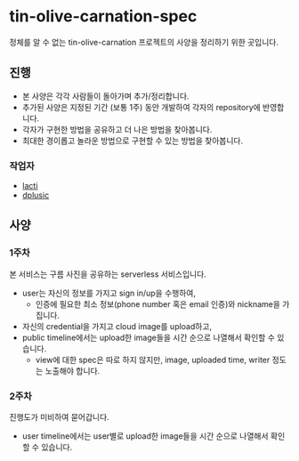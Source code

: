 # tin-olive-carnation-spec

정체를 알 수 없는 tin-olive-carnation 프로젝트의 사양을 정리하기 위한 곳입니다.

## 진행

- 본 사양은 각각 사람들이 돌아가며 추가/정리합니다.
- 추가된 사양은 지정된 기간 (보통 1주) 동안 개발하여 각자의 repository에 반영합니다.
- 각자가 구현한 방법을 공유하고 더 나은 방법을 찾아봅니다.
- 최대한 경이롭고 놀라운 방법으로 구현할 수 있는 방법을 찾아봅니다.

### 작업자

- [lacti](https://github.com/lacti/tin-olive-carnation)
- [dplusic](https://github.com/dplusic/tin-olive-carnation)

## 사양

### 1주차

본 서비스는 구름 사진을 공유하는 serverless 서비스입니다.

- user는 자신의 정보를 가지고 sign in/up을 수행하여,
  - 인증에 필요한 최소 정보(phone number 혹은 email 인증)와 nickname을 가집니다.
- 자신의 credential을 가지고 cloud image를 upload하고,
- public timeline에서는 upload한 image들을 시간 순으로 나열해서 확인할 수 있습니다.
  - view에 대한 spec은 따로 하지 않지만, image, uploaded time, writer 정도는 노출해야 합니다.

### 2주차

진행도가 미비하여 묻어갑니다.

- user timeline에서는 user별로 upload한 image들을 시간 순으로 나열해서 확인할 수 있습니다.
